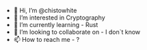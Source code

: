 - 👋 Hi, I’m @chistowhite
- 👀 I’m interested in Cryptography 
- 🌱 I’m currently learning - Rust 
- 💞️ I’m looking to collaborate on - I don`t know
- 📫 How to reach me - ?

<!---
chistowhite/chistowhite is a ✨ special ✨ repository because its `README.md` (this file) appears on your GitHub profile.
You can click the Preview link to take a look at your changes.
--->
